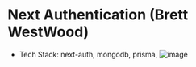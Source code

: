 # Next Authentication (Brett WestWood)
- Tech Stack: next-auth, mongodb, prisma, 
![image](https://github.com/rahul8864/next-auth_Brett_westwood/assets/74202040/8676c22b-f916-410d-9c0c-493de1aead7a)
